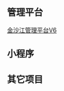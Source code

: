 <!--
 * @Descripttion: 
 * @Author: wangjan
 * @Date: 2021-11-05 11:23:37
 * @LastEditors: voanit
 * @LastEditTime: 2021-11-05 11:32:56
-->
## 管理平台

[金沙江管理平台V6](/金沙江管理平台V6)

## 小程序

## 其它项目